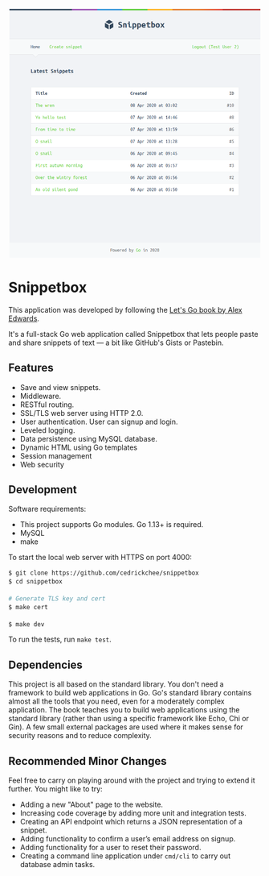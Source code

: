 <p align="center">
  <img src="docs/img/screenshot.png" alt="Snippetbox" width="500"/>
</p>

# Snippetbox

This application was developed by following the [Let's Go book by Alex Edwards](https://lets-go.alexedwards.net/).

It's a full-stack Go web application called Snippetbox that lets people paste and share snippets of text — a bit like GitHub's Gists or Pastebin.

## Features

- Save and view snippets.
- Middleware.
- RESTful routing.
- SSL/TLS web server using HTTP 2.0.
- User authentication. User can signup and login.
- Leveled logging.
- Data persistence using MySQL database.
- Dynamic HTML using Go templates
- Session management
- Web security

## Development

Software requirements:

- This project supports Go modules. Go 1.13+ is required.
- MySQL
- make

To start the local web server with HTTPS on port 4000:

```sh
$ git clone https://github.com/cedrickchee/snippetbox
$ cd snippetbox

# Generate TLS key and cert
$ make cert

$ make dev
```

To run the tests, run `make test`.

## Dependencies

This project is all based on the standard library. You don't need a framework to build web applications in Go. Go's standard library contains almost all the tools that you need, even for a moderately complex application. The book teaches you to build web applications using the standard library (rather than using a specific framework like Echo, Chi or Gin). A few small external packages are used where it makes sense for security reasons and to reduce complexity.

## Recommended Minor Changes

Feel free to carry on playing around with the project and trying to extend it further. You might like to try:
- Adding a new "About" page to the website.
- Increasing code coverage by adding more unit and integration tests.
- Creating an API endpoint which returns a JSON representation of a snippet.
- Adding functionality to confirm a user’s email address on signup.
- Adding functionality for a user to reset their password.
- Creating a command line application under `cmd/cli` to carry out database admin tasks.
